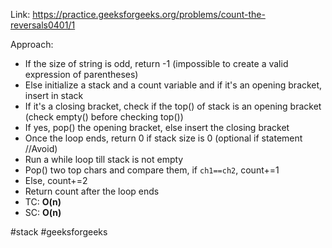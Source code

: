 Link: https://practice.geeksforgeeks.org/problems/count-the-reversals0401/1

Approach: 
- If the size of string is odd, return -1 (impossible to create a valid expression of parentheses)
- Else initialize a stack and a count variable and if it's an opening bracket, insert in stack
- If it's a closing bracket, check if the top() of stack is an opening bracket (check empty() before checking top())
- If yes, pop() the opening bracket, else insert the closing bracket
- Once the loop ends, return 0 if stack size is 0 (optional if statement //Avoid)
- Run a while loop till stack is not empty
- Pop() two top chars and compare them, if `ch1==ch2`, count+=1
- Else, count+=2
- Return count after the loop ends
- TC: **O(n)**
- SC: **O(n)**


#stack #geeksforgeeks 